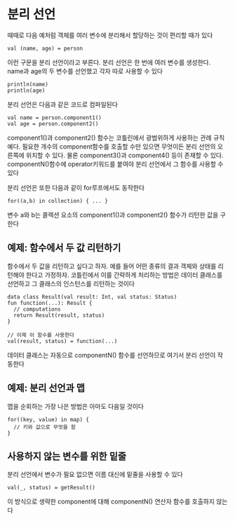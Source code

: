 # 분리 선언
때때로 다음 예처럼 객체를 여러 변수에 분리해서 할당하는 것이 편리할 때가 있다
```
val (name, age) = person
```
이런 구문을 분리 선언이라고 부른다. 분리 선언은 한 번에 여러 변수를 생성한다. name과 age의 두 변수를 선언했고 각자 따로 사용할 수 있다
```
println(name)
println(age)
```
분리 선언은 다음과 같은 코드로 컴파일된다
```
val name = person.component1()
val age = person.component2()
```
component1()과 component2() 함수는 코틀린에서 광범위하게 사용하는 관례 규칙예다. 필요한 개수의 component함수를 호출할 수만 있으면 무엇이든 분리 선언의 오른쪽에 위치할 수 있다. 물론 component3()과 component4() 등이 존재할 수 있다.   
componentN()함수에 operator키워드를 붙여야 분리 선언에서 그 함수를 사용할 수 있다

분리 선언은 또한 다음과 같이 for루프에서도 동작한다
```
for((a,b) in collection) { ... }
```
변수 a와 b는 콜렉션 요소의 component1()과 component2() 함수가 리턴한 값을 구한다

## 예제: 함수에서 두 값 리턴하기
함수에서 두 값을 리턴하고 싶다고 하자. 예를 들어 어떤 종류의 결과 객체와 상태를 리턴해야 한다고 가정하자. 코틀린에서 이를 간략하게 처리하는 방법은 데이터 클래스를 선언하고 그 클래스의 인스턴스를 리턴하는 것이다
```
data class Result(val result: Int, val status: Status)
fun function(...): Result {
  // computations
  return Result(result, status)
}

// 이제 이 함수를 사용한다
val(result, status) = function(...)
```
데이터 클래스는 자동으로 componentN() 함수를 선언하므로 여기서 분리 선언이 작동한다
## 예제: 분리 선언과 맵
맵을 순회하는 가장 나은 방법은 아마도 다음일 것이다
```
for((key, value) in map) {
  // 키와 값으로 무엇을 함
}
```
## 사용하지 않는 변수를 위한 밑줄
분리 선언에서 변수가 필요 없으면 이름 대신에 밑줄을 사용할 수 있다
```
val(_, status) = getResult()
```
이 방식으로 생략한 component에 대해 componentN() 연산자 함수를 호출하지 않는다
